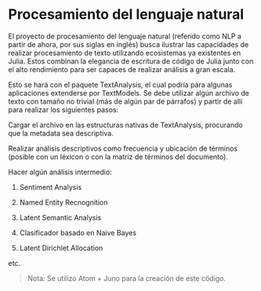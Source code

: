 # Procesamiento del lenguaje natural

El proyecto de procesamiento del lenguaje natural (referido como NLP a partir de ahora, por sus siglas en inglés) busca ilustrar las capacidades de realizar procesamiento de texto utilizando ecosistemas ya existentes en Julia. Estos combinan la elegancia de escritura de código de Julia junto con el alto rendimiento para ser capaces de realizar análisis a gran escala.

Esto se hará con el paquete TextAnalysis, el cual podría para algunas aplicaciones extenderse por TextModels. Se debe utilizar algún archivo de texto con tamaño no trivial (más de algún par de párrafos) y partir de allí para realizar los siguientes pasos:

Cargar el archivo en las estructuras nativas de TextAnalysis, procurando que la metadata sea descriptiva.

Realizar análisis descriptivos como frecuencia y ubicación de términos (posible con un léxicon o con la matriz de términos del documento).

Hacer algún análisis intermedio:

1. Sentiment Analysis

2. Named Entity Recnognition

3. Latent Semantic Analysis

4. Clasificador basado en Naive Bayes

5. Latent Dirichlet Allocation

etc.

> Nota: Se utilizo Atom + Juno para la creación de este código.